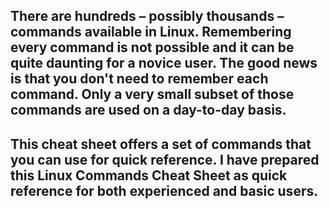 ## There are hundreds – possibly thousands –  commands available in Linux. Remembering every command is not possible and it can be quite daunting for a novice user. The good news is that you don't need to remember each command. Only a very small subset of those commands are used on a day-to-day basis.

## This cheat sheet offers a set of commands that you can use for quick reference. I have prepared this Linux Commands Cheat Sheet as quick reference for both experienced and basic users.
